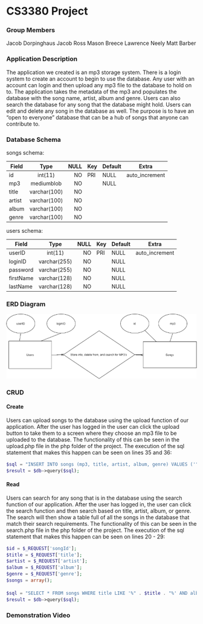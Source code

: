 # CS3380 Project
### Group Members
Jacob Dorpinghaus
Jacob Ross
Mason Breece
Lawrence Neely
Matt Barber

### Application Description
The application we created is an mp3 storage system. There is a login system to create an account to begin to use the database. Any user with an account can login and then upload any mp3 file to the database to hold on to. The application takes the metadata of the mp3 and populates the database with the song name, artist, album and genre. Users can also search the database for any song that the database might hold. Users can edit and delete any song in the database as well. The purpose is to have an “open to everyone” database that can be a hub of songs that anyone can contribute to. 

### Database Schema
songs schema:

| Field| Type | NULL| Key |Default | Extra | 
| ------------- |:-------------:| -----:|--- |---|---
| id | int(11) |NO |PRI|NULL|auto_increment|
| mp3| mediumblob|NO||NULL||
| title | varchar(100)|NO||||
|artist|varchar(100)|NO||||
|album|varchar(100)|NO||||
|genre|varchar(100)|NO||||

users schema:

| Field| Type | NULL| Key |Default | Extra | 
| ------------- |:-------------:| -----:|--- |---|---
|userID | int(11) |NO |PRI|NULL|auto_increment|
|loginID| varchar(255)|NO||NULL||
|password | varchar(255)|NO||NULL||
|firstName|varchar(128)|NO||NULL||
|lastName|varchar(128)|NO||NULL||


### ERD Diagram
![alt text](https://github.com/JDorpinghaus/CS3380_Project/blob/master/ERDDatabaseFinal.png "ERD Diagram")

### CRUD
#### Create
Users can upload songs to the database using the upload function of our application. After the user has logged in the user can click the upload button to take them to a screen where they choose an mp3 file to be uploaded to the database. The functionality of this can be seen in the upload.php file in the php folder of the project. The execution of the sql statement that makes this happen can be seen on lines 35 and 36:
```php
$sql = "INSERT INTO songs (mp3, title, artist, album, genre) VALUES ('" . $mp3 . "', '" . $tags[comments_html][title][0] . "', '" . $tags[comments_html][artist][0] . "', '" . $tags[comments_html][album][0] . "', '" . $tags[comments_html][genre][0] . "')";
$result = $db->query($sql);
```

#### Read
Users can search for any song that is in the database using the search function of our application. After the user has logged in, the user can click the search function and then search based on title, artist, album, or genre. The search will then show a table full of all the songs in the database that match their search requirements. The functionality of this can be seen in the search.php file in the php folder of the project. The execution of the sql statement that makes this happen can be seen on lines 20 - 29:

```php
$id = $_REQUEST['songId'];
$title = $_REQUEST['title'];
$artist = $_REQUEST['artist'];
$album = $_REQUEST['album'];
$genre = $_REQUEST['genre'];
$songs = array();

$sql = "SELECT * FROM songs WHERE title LIKE '%" . $title . "%' AND album LIKE '%" . $album . "%' AND artist LIKE '%" . $artist . "%' AND genre LIKE '%" . $genre . "%'";
$result = $db->query($sql);
```

### Demonstration Video
